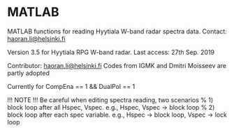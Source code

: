 # MATLAB

MATLAB functions for reading Hyytiala W-band radar spectra data.
Contact: haoran.li@helsinki.fi

Version 3.5 for Hyytiala RPG W-band radar. Last access: 27th Sep. 2019

Contributor: haoran.li@helsinki.fi
Codes from IGMK and Dmitri Moisseev are partly adopted

Currently for CompEna == 1 && DualPol == 1 

!!! NOTE !!!
Be careful when editing spectra reading, two scenarios
% 1) block loop after all Hspec, Vspec. e.g., Hspec,  Vspec -> block loop
% 2) block loop after each spec variable. e.g., Hspec -> block loop, Vspec -> lock loop 
